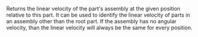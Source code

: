 Returns the linear velocity of the part's assembly at the given position
relative to this part. It can be used to identify the linear velocity of
parts in an assembly other than the root part. If the assembly has no
angular velocity, than the linear velocity will always be the same for
every position.